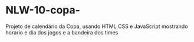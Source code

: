 # NLW-10-copa-
Projeto de calendário da Copa, usando HTML CSS e JavaScript
mostrando horario e dia dos jogos e a bandeira dos times 
